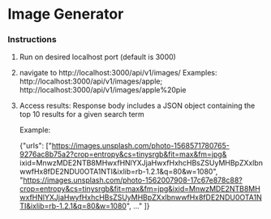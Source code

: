 # Image Generator

### Instructions
1) Run on desired localhost port (default is 3000)
2) navigate to http://localhost:3000/api/v1/images/<keyword>
    Examples: http://localhost:3000/api/v1/images/apple; http://localhost:3000/api/v1/images/apple%20pie
3) Access results:
Response body includes a JSON object containing the top 10 results for a given search term

    Example:

    {"urls":
        ["https://images.unsplash.com/photo-1568571780765-9276ac8b75a2?crop=entropy&cs=tinysrgb&fit=max&fm=jpg&     ixid=MnwzMDE2NTB8MHwxfHNlYXJjaHwxfHxhcHBsZSUyMHBpZXxlbnwwfHx8fDE2NDU0OTA1NTI&ixlib=rb-1.2.1&q=80&w=1080",
        "https://images.unsplash.com/photo-1562007908-17c67e878c88?crop=entropy&cs=tinysrgb&fit=max&fm=jpg&ixid=MnwzMDE2NTB8MHwxfHNlYXJjaHwyfHxhcHBsZSUyMHBpZXxlbnwwfHx8fDE2NDU0OTA1NTI&ixlib=rb-1.2.1&q=80&w=1080",
    ..."
    ]}
